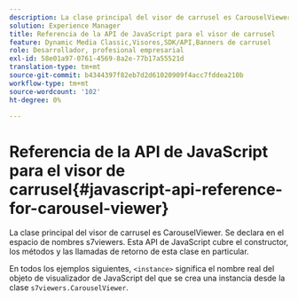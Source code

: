 ```yaml
---
description: La clase principal del visor de carrusel es CarouselViewer. Se declara en el espacio de nombres s7viewers. Esta API de JavaScript cubre el constructor, los métodos y las llamadas de retorno de esta clase en particular.
solution: Experience Manager
title: Referencia de la API de JavaScript para el visor de carrusel
feature: Dynamic Media Classic,Visores,SDK/API,Banners de carrusel
role: Desarrollador, profesional empresarial
exl-id: 58e01a97-0761-4569-8a2e-77b17a55521d
translation-type: tm+mt
source-git-commit: b4344397f82eb7d2d61020909f4acc7fddea210b
workflow-type: tm+mt
source-wordcount: '102'
ht-degree: 0%

---
```


# Referencia de la API de JavaScript para el visor de carrusel{#javascript-api-reference-for-carousel-viewer}

La clase principal del visor de carrusel es CarouselViewer. Se declara en el espacio de nombres s7viewers. Esta API de JavaScript cubre el constructor, los métodos y las llamadas de retorno de esta clase en particular.

En todos los ejemplos siguientes, `<instance>` significa el nombre real del objeto de visualizador de JavaScript del que se crea una instancia desde la clase `s7viewers.CarouselViewer`.
